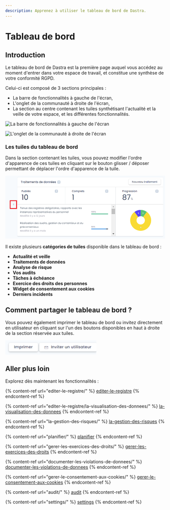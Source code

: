 ```yaml
---
description: Apprenez à utiliser le tableau de bord de Dastra.
---
```


# Tableau de bord

## Introduction

Le tableau de bord de Dastra est la première page auquel vous accédez au moment d'entrer dans votre espace de travail, et constitue une synthèse de votre conformité RGPD.

Celui-ci est composé de 3 sections principales :

* La barre de fonctionnalités à gauche de l'écran,
* L'onglet de la communauté à droite de l'écran,
* La section au centre contenant les tuiles synthétisant l'actualité et la veille de votre espace, et les différentes fonctionnalités.

![La barre de fonctionnalités à gauche de l'écran](<../.gitbook/assets/Capture web\_3-5-2022\_154256\_app.dastra.eu.jpeg>)

![L'onglet de la communauté à droite de l'écran](<../.gitbook/assets/Capture web\_3-5-2022\_154626\_app.dastra.eu.jpeg>)

### Les tuiles du tableau de bord

Dans la section contenant les tuiles, vous pouvez modifier l'ordre d'apparence de ces tuiles en cliquant sur le bouton glisser / déposer permettant de déplacer l'ordre d'apparence de la tuile.

![Un exemple de tuile du tableau de bord](<../.gitbook/assets/image (160).png>)

Il existe plusieurs **catégories de tuiles** disponible dans le tableau de bord :

* **Actualité et veille**
* **Traitements de données**&#x20;
* **Analyse de risque**
* **Vos audits**
* **Tâches à échéance**
* **Exercice des droits des personnes**
* **Widget de consentement aux cookies**
* **Derniers incidents**

## Comment partager le tableau de bord ?

Vous pouvez également imprimer le tableau de bord ou invitez directement en utilisateur en cliquant sur l'un des boutons disponibles en haut à droite de la section réservée aux tuiles.

![Les boutons imprimer et inviter un utilisateur](<../.gitbook/assets/image (161).png>)

## Aller plus loin

Explorez dès maintenant les fonctionnalités :

{% content-ref url="editer-le-registre/" %}
[editer-le-registre](editer-le-registre/)
{% endcontent-ref %}

{% content-ref url="editer-le-registre/la-visualisation-des-donnees/" %}
[la-visualisation-des-donnees](editer-le-registre/la-visualisation-des-donnees/)
{% endcontent-ref %}

{% content-ref url="la-gestion-des-risques/" %}
[la-gestion-des-risques](la-gestion-des-risques/)
{% endcontent-ref %}

{% content-ref url="planifier/" %}
[planifier](planifier/)
{% endcontent-ref %}

{% content-ref url="gerer-les-exercices-des-droits/" %}
[gerer-les-exercices-des-droits](gerer-les-exercices-des-droits/)
{% endcontent-ref %}

{% content-ref url="documenter-les-violations-de-donnees/" %}
[documenter-les-violations-de-donnees](documenter-les-violations-de-donnees/)
{% endcontent-ref %}

{% content-ref url="gerer-le-consentement-aux-cookies/" %}
[gerer-le-consentement-aux-cookies](gerer-le-consentement-aux-cookies/)
{% endcontent-ref %}

{% content-ref url="audit/" %}
[audit](audit/)
{% endcontent-ref %}

{% content-ref url="settings/" %}
[settings](settings/)
{% endcontent-ref %}





